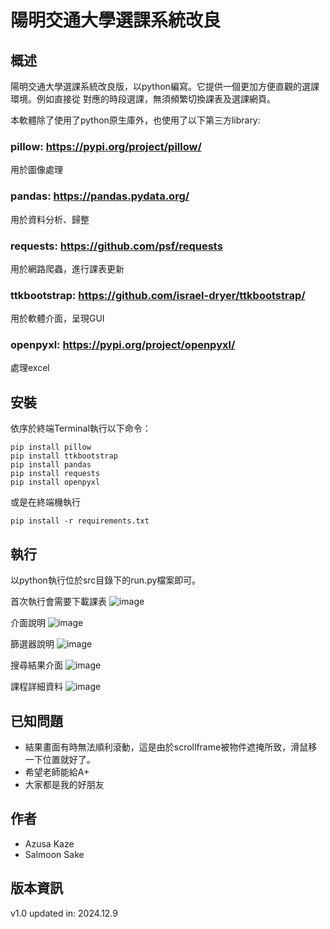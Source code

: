 
# 陽明交通大學選課系統改良

## 概述
陽明交通大學選課系統改良版，以python編寫。它提供一個更加方便直觀的選課環境。例如直接從
對應的時段選課，無須頻繁切換課表及選課網頁。

本軟體除了使用了python原生庫外，也使用了以下第三方library:

### pillow: https://pypi.org/project/pillow/
用於圖像處理

### pandas: https://pandas.pydata.org/
用於資料分析、歸整

### requests: https://github.com/psf/requests
用於網路爬蟲，進行課表更新

### ttkbootstrap: https://github.com/israel-dryer/ttkbootstrap/
用於軟體介面，呈現GUI

### openpyxl: https://pypi.org/project/openpyxl/
處理excel

## 安裝
依序於終端Terminal執行以下命令：
```
pip install pillow
pip install ttkbootstrap
pip install pandas
pip install requests
pip install openpyxl
```
或是在終端機執行
```
pip install -r requirements.txt
```

## 執行
以python執行位於src目錄下的run.py檔案即可。

首次執行會需要下載課表
![image](https://github.com/SalmoonSake2/Project---Course-Adding-Tool/blob/main/docs/show_case1.png)

介面說明
![image](https://github.com/SalmoonSake2/Project---Course-Adding-Tool/blob/main/docs/show_case2.png)

篩選器說明
![image](https://github.com/SalmoonSake2/Project---Course-Adding-Tool/blob/main/docs/show_case3.png)

搜尋結果介面
![image](https://github.com/SalmoonSake2/Project---Course-Adding-Tool/blob/main/docs/show_case4.png)

課程詳細資料
![image](https://github.com/SalmoonSake2/Project---Course-Adding-Tool/blob/main/docs/show_case5.png)

## 已知問題
- 結果畫面有時無法順利滾動，這是由於scrollframe被物件遮掩所致，滑鼠移一下位置就好了。
- 希望老師能給A+
- 大家都是我的好朋友

## 作者
- Azusa Kaze
- Salmoon Sake

## 版本資訊
v1.0 updated in: 2024.12.9
